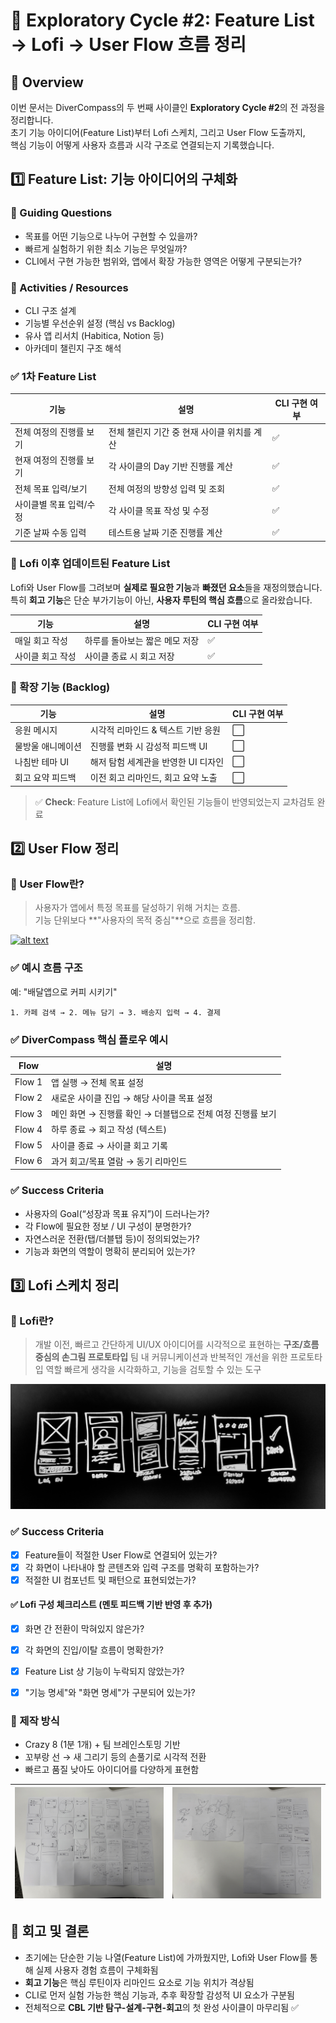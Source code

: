 # 🧭 Exploratory Cycle #2: Feature List → Lofi → User Flow 흐름 정리

## 🧩 Overview
이번 문서는 DiverCompass의 두 번째 사이클인 **Exploratory Cycle #2**의 전 과정을 정리합니다.  
초기 기능 아이디어(Feature List)부터 Lofi 스케치, 그리고 User Flow 도출까지,  
핵심 기능이 어떻게 사용자 흐름과 시각 구조로 연결되는지 기록했습니다.


## 1️⃣ Feature List: 기능 아이디어의 구체화

### 🧠 Guiding Questions
- 목표를 어떤 기능으로 나누어 구현할 수 있을까?
- 빠르게 실험하기 위한 최소 기능은 무엇일까?
- CLI에서 구현 가능한 범위와, 앱에서 확장 가능한 영역은 어떻게 구분되는가?

### 🔧 Activities / Resources
- CLI 구조 설계
- 기능별 우선순위 설정 (핵심 vs Backlog)
- 유사 앱 리서치 (Habitica, Notion 등)
- 아카데미 챌린지 구조 해석


### ✅ 1차 Feature List

| 기능 | 설명 | CLI 구현 여부 |
|------|------|----------------|
| 전체 여정의 진행률 보기 | 전체 챌린지 기간 중 현재 사이클 위치를 계산 | ✅ |
| 현재 여정의 진행률 보기 | 각 사이클의 Day 기반 진행률 계산 | ✅ |
| 전체 목표 입력/보기 | 전체 여정의 방향성 입력 및 조회 | ✅ |
| 사이클별 목표 입력/수정 | 각 사이클 목표 작성 및 수정 | ✅ |
| 기준 날짜 수동 입력 | 테스트용 날짜 기준 진행률 계산 | ✅ |


### 🔁 Lofi 이후 업데이트된 Feature List

Lofi와 User Flow를 그려보며 **실제로 필요한 기능**과 **빠졌던 요소**들을 재정의했습니다.  
특히 **회고 기능**은 단순 부가기능이 아닌, **사용자 루틴의 핵심 흐름**으로 올라왔습니다.

| 기능 | 설명 | CLI 구현 여부 |
|------|------|----------------|
| 매일 회고 작성 | 하루를 돌아보는 짧은 메모 저장 | ✅ |
| 사이클 회고 작성 | 사이클 종료 시 회고 저장 | ✅ |


### 🔸 확장 기능 (Backlog)

| 기능 | 설명 | CLI 구현 여부 |
|------|------|----------------|
| 응원 메시지 | 시각적 리마인드 & 텍스트 기반 응원 | ⬜️ |
| 물방울 애니메이션 | 진행률 변화 시 감성적 피드백 UI | ⬜️ |
| 나침반 테마 UI | 해저 탐험 세계관을 반영한 UI 디자인 | ⬜️ |
| 회고 요약 피드백 | 이전 회고 리마인드, 회고 요약 노출 | ⬜️ |

> ✅ **Check**: Feature List에 Lofi에서 확인된 기능들이 반영되었는지 교차검토 완료


## 2️⃣ User Flow 정리

### 💬 User Flow란?
> 사용자가 앱에서 특정 목표를 달성하기 위해 거치는 흐름.  
> 기능 단위보다 **"사용자의 목적 중심"**으로 흐름을 정리함.

[![alt text](https://media.nngroup.com/media/editor/2023/03/17/healthcare_user_flow.jpg)](https://www.nngroup.com/articles/user-journeys-vs-user-flows/)

### ✅ 예시 흐름 구조
예: "배달앱으로 커피 시키기"
```
1. 카페 검색 → 2. 메뉴 담기 → 3. 배송지 입력 → 4. 결제
```

### ✅ DiverCompass 핵심 플로우 예시

| Flow | 설명 |
|------|------|
| Flow 1 | 앱 실행 → 전체 목표 설정 |
| Flow 2 | 새로운 사이클 진입 → 해당 사이클 목표 설정 |
| Flow 3 | 메인 화면 → 진행률 확인 → 더블탭으로 전체 여정 진행률 보기 |
| Flow 4 | 하루 종료 → 회고 작성 (텍스트) |
| Flow 5 | 사이클 종료 → 사이클 회고 기록 |
| Flow 6 | 과거 회고/목표 열람 → 동기 리마인드 |


### ✅ Success Criteria
- 사용자의 Goal(“성장과 목표 유지”)이 드러나는가?
- 각 Flow에 필요한 정보 / UI 구성이 분명한가?
- 자연스러운 전환(탭/더블탭 등)이 정의되었는가?
- 기능과 화면의 역할이 명확히 분리되어 있는가?


## 3️⃣ Lofi 스케치 정리

### 💬 Lofi란?
> 개발 이전, 빠르고 간단하게 UI/UX 아이디어를 시각적으로 표현하는 **구조/흐름 중심의 손그림 프로토타입**
> 팀 내 커뮤니케이션과 반복적인 개선을 위한 프로토타입 역할
> 빠르게 생각을 시각화하고, 기능을 검토할 수 있는 도구  

![alt text](../assets/lofi-ex.jpeg)

### ✅ Success Criteria
- [x] Feature들이 적절한 User Flow로 연결되어 있는가?
- [x] 각 화면이 나타내야 할 콘텐츠와 입력 구조를 명확히 포함하는가?
- [x] 적절한 UI 컴포넌트 및 패턴으로 표현되었는가?

#### ✅ Lofi 구성 체크리스트 (멘토 피드백 기반 반영 후 추가)

- [x] 화면 간 전환이 막혀있지 않은가?
- [x] 각 화면의 진입/이탈 흐름이 명확한가?
- [x] Feature List 상 기능이 누락되지 않았는가?
- [x] "기능 명세"와 "화면 명세"가 구분되어 있는가?



### 🎨 제작 방식
- Crazy 8 (1분 1개) + 팀 브레인스토밍 기반
- 꼬부랑 선 → 새 그리기 등의 손풀기로 시각적 전환
- 빠르고 품질 낮아도 아이디어를 다양하게 표현함




| ![lofi-1](../assets/IMG_0399.JPG) |  ![lofi-2](../assets/IMG_0401.JPG) |
| ------------------------ | ------------------------- |

## 📝 회고 및 결론

- 초기에는 단순한 기능 나열(Feature List)에 가까웠지만,
  Lofi와 User Flow를 통해 실제 사용자 경험 흐름이 구체화됨
- **회고 기능**은 핵심 루틴이자 리마인드 요소로 기능 위치가 격상됨
- CLI로 먼저 실험 가능한 핵심 기능과, 추후 확장할 감성적 UI 요소가 구분됨
- 전체적으로 **CBL 기반 탐구-설계-구현-회고**의 첫 완성 사이클이 마무리됨 ✅
